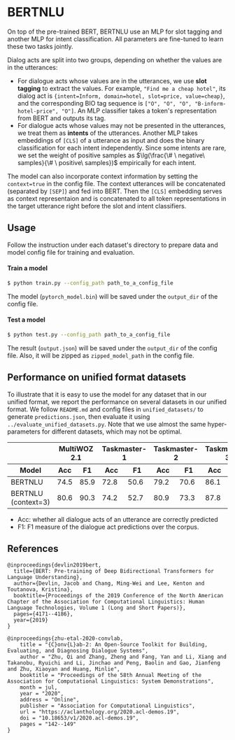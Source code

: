 # BERTNLU

On top of the pre-trained BERT, BERTNLU use an MLP for slot tagging and another MLP for intent classification. All parameters are fine-tuned to learn these two tasks jointly.

Dialog acts are split into two groups, depending on whether the values are in the utterances:

- For dialogue acts whose values are in the utterances, we use **slot tagging** to extract the values. For example, `"Find me a cheap hotel"`, its dialog act is `{intent=Inform, domain=hotel, slot=price, value=cheap}`, and the corresponding BIO tag sequence is `["O", "O", "O", "B-inform-hotel-price", "O"]`. An MLP classifier takes a token's representation from BERT and outputs its tag.
- For dialogue acts whose values may not be presented in the utterances, we treat them as **intents** of the utterances. Another MLP takes embeddings of `[CLS]` of a utterance as input and does the binary classification for each intent independently. Since some intents are rare, we set the weight of positive samples as $\lg(\frac{\# \ negative\ samples}{\# \ positive\ samples})$ empirically for each intent.

The model can also incorporate context information by setting the `context=true` in the config file. The context utterances will be concatenated (separated by `[SEP]`) and fed into BERT. Then the `[CLS]` embedding serves as context representaion and is concatenated to all token representations in the target utterance right before the slot and intent classifiers.


## Usage

Follow the instruction under each dataset's directory to prepare data and model config file for training and evaluation.

#### Train a model

```sh
$ python train.py --config_path path_to_a_config_file
```

The model (`pytorch_model.bin`) will be saved under the `output_dir` of the config file.

#### Test a model

```sh
$ python test.py --config_path path_to_a_config_file
```

The result (`output.json`) will be saved under the `output_dir` of the config file. Also, it will be zipped as `zipped_model_path` in the config file.


## Performance on unified format datasets

To illustrate that it is easy to use the model for any dataset that in our unified format, we report the performance on several datasets in our unified format. We follow `README.md` and config files in `unified_datasets/` to generate `predictions.json`, then evaluate it using `../evaluate_unified_datasets.py`. Note that we use almost the same hyper-parameters for different datasets, which may not be optimal.

<table>
<thead>
  <tr>
    <th></th>
    <th colspan=2>MultiWOZ 2.1</th>
    <th colspan=2>Taskmaster-1</th>
    <th colspan=2>Taskmaster-2</th>
    <th colspan=2>Taskmaster-3</th>
  </tr>
</thead>
<thead>
  <tr>
    <th>Model</th>
    <th>Acc</th><th>F1</th>
    <th>Acc</th><th>F1</th>
    <th>Acc</th><th>F1</th>
    <th>Acc</th><th>F1</th>
  </tr>
</thead>
<tbody>
  <tr>
    <td>BERTNLU</td>
    <td>74.5</td><td>85.9</td>
    <td>72.8</td><td>50.6</td>
    <td>79.2</td><td>70.6</td>
    <td>86.1</td><td>81.9</td>
  </tr>
  <tr>
    <td>BERTNLU (context=3)</td>
    <td>80.6</td><td>90.3</td>
    <td>74.2</td><td>52.7</td>
    <td>80.9</td><td>73.3</td>
    <td>87.8</td><td>83.8</td>
  </tr>
</tbody>
</table>

- Acc: whether all dialogue acts of an utterance are correctly predicted
- F1: F1 measure of the dialogue act predictions over the corpus.

## References

```
@inproceedings{devlin2019bert,
  title={BERT: Pre-training of Deep Bidirectional Transformers for Language Understanding},
  author={Devlin, Jacob and Chang, Ming-Wei and Lee, Kenton and Toutanova, Kristina},
  booktitle={Proceedings of the 2019 Conference of the North American Chapter of the Association for Computational Linguistics: Human Language Technologies, Volume 1 (Long and Short Papers)},
  pages={4171--4186},
  year={2019}
}

@inproceedings{zhu-etal-2020-convlab,
    title = "{C}onv{L}ab-2: An Open-Source Toolkit for Building, Evaluating, and Diagnosing Dialogue Systems",
    author = "Zhu, Qi and Zhang, Zheng and Fang, Yan and Li, Xiang and Takanobu, Ryuichi and Li, Jinchao and Peng, Baolin and Gao, Jianfeng and Zhu, Xiaoyan and Huang, Minlie",
    booktitle = "Proceedings of the 58th Annual Meeting of the Association for Computational Linguistics: System Demonstrations",
    month = jul,
    year = "2020",
    address = "Online",
    publisher = "Association for Computational Linguistics",
    url = "https://aclanthology.org/2020.acl-demos.19",
    doi = "10.18653/v1/2020.acl-demos.19",
    pages = "142--149"
}
```